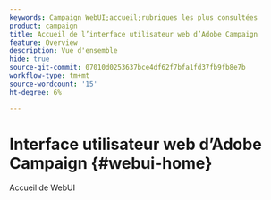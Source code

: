 ```yaml
---
keywords: Campaign WebUI;accueil;rubriques les plus consultées
product: campaign
title: Accueil de l’interface utilisateur web d’Adobe Campaign
feature: Overview
description: Vue d'ensemble
hide: true
source-git-commit: 07010d0253637bce4df62f7bfa1fd37fb9fb8e7b
workflow-type: tm+mt
source-wordcount: '15'
ht-degree: 6%

---
```


# Interface utilisateur web d’Adobe Campaign {#webui-home}

Accueil de WebUI


